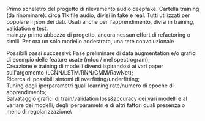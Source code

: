 Primo scheletro del progetto di rilevamento audio deepfake.
Cartella training (da rinominare): circa 11k file audio, divisi in fake e real. Tutti utilizzati per popolare il json dei dati. Usati anche per l'apprendimento, divisi in training, validation e test.\
main.py primo abbozzo di progetto, ancora nessun effort di refactoring o simili. Per ora un solo modello addestrato, una rete convoluzionale

Possibili passi successivi: 
Fase preliminare di data augmentation e/o grafici di esempio delle feature usate (mfcc / mel spectrogram);\
Creazione e training di modelli diversi ispirandosi ai vari paper sull'argomento (LCNN/LSTM/RNN/GMM/RawNet);\
Ricerca di possibili sintomi di overfitting/underfitting;\
Tuning degli iperparametri quali learning rate/numero di epoche di apprendimento;\
Salvataggio grafici di train/validation loss&accuracy dei vari modelli e al variare dei modelli, degli iperparametri e di altri fattori quali presenza o meno di regolarizzazione\
